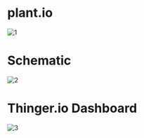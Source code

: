 # plant.io
![1](https://user-images.githubusercontent.com/65435469/204582914-9c4833be-8e1c-4eea-926e-f4620889b095.PNG)

<h1>Schematic</h1>

![2](https://user-images.githubusercontent.com/65435469/204582892-0d7456e5-bc4b-4d10-ab0a-865335a610bb.PNG)

<h1>Thinger.io Dashboard</h1>

![3](https://user-images.githubusercontent.com/65435469/204583266-49e4c08f-8c8d-493b-9a64-8605b8d082ab.PNG)
